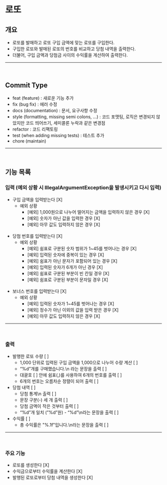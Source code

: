# 로또

## 개요
- 로또를 발매하고 로또 구입 금액에 맞는 로또를 구입한다. 
- 구입한 로또와 발매된 로또의 번호를 비교하고 당첨 내역을 출력한다. 
- 더불어, 구입 금액과 당첨금 사이의 수익률을 게산하여 출력한다.
---
<br>

## Commit Type
- feat (feature) : 새로운 기능 추가
- fix (bug fix) : 에러 수정
- docs (documentation) : 문서, 요구사항 수정
- style (formatting, missing semi colons, …) : 코드 포맷팅, 로직은 변경되지 않았지만 코드 띄어쓰기, 세미콜론 누락과 같은 변경점
- refactor : 코드 리팩토링
- test (when adding missing tests) : 테스트 추가
- chore (maintain)
---
<br>

## 기능 목록

### 입력 (예외 상황 시 IllegalArgumentException을 발생시키고 다시 입력)
- 구입 금액을 입력받는다 [X]
    - 예외 상황
        - [예외] 1,000원으로 나누어 떨어지는 금액을 입력하지 않은 경우 [X]
        - [예외] 숫자가 아닌 값을 입력한 경우 [X]
        - [예외] 아무 값도 입력하지 않은 경우 [X]
<br><br>
- 당첨 번호를 입력받는다 [X]
    - 예외 상황
        - [예외] 쉼표로 구분된 숫자 범위가 1~45를 벗어나는 경우 [X]
        - [예외] 입력된 숫자에 중복이 있는 경우 [X]
        - [예외] 쉼표가 아닌 문자가 포함되어 있는 경우 [X]
        - [예외] 입력된 숫자가 6개가 아닌 경우 [X]
        - [예외] 쉼표로 구분된 부분이 빈 칸일 경우 [X]
        - [예외] 쉼표로 구분된 부분이 문자일 경우 [X]
<br><br>
- 보너스 번호를 입력받는다 [X]
    - 예외 상황 
        - [예외] 입력된 숫자가 1~45를 벗어나는 경우 [X]
        - [예외] 정수가 아닌 이외의 값을 입력 받은 경우 [X]
        - [예외] 아무 값도 입력하지 않은 경우 [X]
---
<br>

### 출력
- 발행한 로또 수량 [ ]
  - 1,000 단위로 입력된 구입 금액을 1,000으로 나누어 수량 계산 [ ]
  - “%d”개를 구매했습니다.\n 라는 문장을 출력 [ ]
  - 대괄호 [ ] 안에 쉼표(,)를 사용하여 6개의 번호를 출력 [ ]
  - 6개의 번호는 오름차순 정렬이 되어 출력 [ ]
- 당첨 내역 [ ]
  - 당첨 통계\n 출력 [ ]
  - 문장 구분(-) 세 개 출력 [ ]
  - 당첨 금액이 작은 것부터 출력 [ ]
  - “%d”개 일치 (”%d”원) - “%d”\n라는 문장을 출력 [ ]
- 수익률 [ ]
  - 총 수익률은 "%.1f"입니다.\n라는 문장을 출력 [ ]
---
<br>

### 주요 기능
- 로또를 생성한다 [X]
- 수익금으로부터 수익률을 계산한다 [X]
- 발행된 로또로부터 당첨 내역을 생성한다 [X]

<br>
